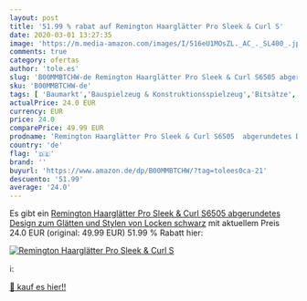 ```yaml
---
layout: post
title: '51.99 % rabat auf Remington Haarglätter Pro Sleek & Curl S'
date: 2020-03-01 13:27:35
image: 'https://m.media-amazon.com/images/I/516eU1MOsZL._AC_._SL400_.jpg'
comments: true
category: ofertas
author: 'tole.es'
slug: 'B00MMBTCHW-de Remington Haarglätter Pro Sleek & Curl S6505 abgerundetes...'
sku: 'B00MMBTCHW-de'
tags: [ 'Baumarkt','Bauspielzeug & Konstruktionsspielzeug','Bitsätze','Blu-ray','Computer & Zubehör','DVD & Blu-ray','Datenspeicher','Drogerie & Körperpflege','Elektro- & Handwerkzeuge','Elektronik & Foto','Externe Datenspeicher','Externe Festplatten','Featured Categories','Filme','Geröstete Kaffeebohnen','Geschirrreinigung','Getränke, Kaffee & Tee','Handy Ladegeräte','Handy- & Smartwatch-Zubehör','Handys & Zubehör','Haushaltsreinigungsmittel','Haushaltswaren','In-Ear Ohrhörer','Interner Speicher','Kaffee & Espresso','Komödie & Unterhaltung','Kopfhörer','Kopfhörer & Zubehör','Lebensmittel','Lebensmittel & Getränke','Netzteile für Handys','Schraubendreher-Zubehör','Science Fiction','Spielzeug','Spülmaschinenreinigung','Tragbare Bluetooth-Lautsprecher','Tragbare Geräte','Tragbare Lautsprecher & Audio-Docks','Zubehör für Elektrowerkzeuge','Zubehör für tragbare Geräte', ]
actualPrice: 24.0 EUR
currency: EUR
price: 24.0
comparePrice: 49.99 EUR
prodname: 'Remington Haarglätter Pro Sleek & Curl S6505  abgerundetes Design zum Glätten und Stylen von Locken  schwarz'
country: 'de'
flag: '🇩🇪'
brand: ''
buyurl: 'https://www.amazon.de/dp/B00MMBTCHW/?tag=tolees0ca-21'
descuento: '51.99'
average: '24.0'
---
```


Es gibt ein [Remington Haarglätter Pro Sleek & Curl S6505  abgerundetes Design zum Glätten und Stylen von Locken  schwarz](https://www.amazon.de/dp/B00MMBTCHW/?tag=tolees0ca-21) mit aktuellem Preis 24.0 EUR (original: 49.99 EUR) 51.99 % Rabatt hier:

[![Remington Haarglätter Pro Sleek & Curl S](https://m.media-amazon.com/images/I/516eU1MOsZL._AC_._SL400_.jpg)](https://www.amazon.de/dp/B00MMBTCHW/?tag=tolees0ca-21)

ℹ️:


[🛒 kauf es hier!!](https://www.amazon.de/dp/B00MMBTCHW/?tag=tolees0ca-21)
